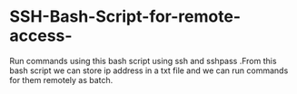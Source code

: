 # SSH-Bash-Script-for-remote-access-
Run commands using this bash script using ssh and sshpass .From this bash script we can store ip address in a txt file and we can run commands for them remotely as batch.
